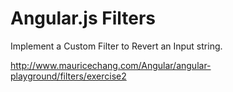 # Angular.js Filters

Implement a Custom Filter to Revert an Input string.

http://www.mauricechang.com/Angular/angular-playground/filters/exercise2